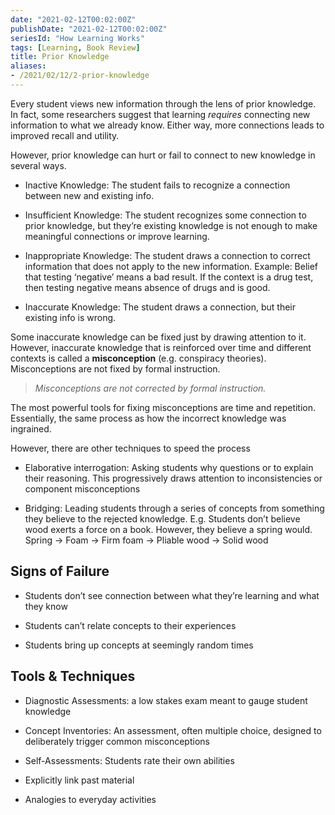 ```yaml
---
date: "2021-02-12T00:02:00Z"
publishDate: "2021-02-12T00:02:00Z"
seriesId: "How Learning Works"
tags: [Learning, Book Review]
title: Prior Knowledge
aliases:
- /2021/02/12/2-prior-knowledge
---
```


Every student views new information through the lens of prior knowledge. In fact, some researchers suggest that learning *requires* connecting new information to what we already know. Either way, more connections leads to improved recall and utility.
<!--more-->

However, prior knowledge can hurt or fail to connect to new knowledge in several ways.

  - Inactive Knowledge: The student fails to recognize a connection between new and existing info.

  - Insufficient Knowledge: The student recognizes some connection to prior knowledge, but they’re existing knowledge is not enough to make meaningful connections or improve learning.

  - Inappropriate Knowledge: The student draws a connection to correct information that does not apply to the new information. Example: Belief that testing ‘negative’ means a bad result. If the context is a drug test, then testing negative means absence of drugs and is good.

  - Inaccurate Knowledge: The student draws a connection, but their existing info is wrong.

Some inaccurate knowledge can be fixed just by drawing attention to it. However, inaccurate knowledge that is reinforced over time and different contexts is called a **misconception** (e.g. conspiracy theories). Misconceptions are not fixed by formal instruction.

> *Misconceptions are not corrected by formal instruction.*

The most powerful tools for fixing misconceptions are time and repetition. Essentially, the same process as how the incorrect knowledge was ingrained.

However, there are other techniques to speed the process

  - Elaborative interrogation: Asking students why questions or to explain their reasoning. This progressively draws attention to inconsistencies or component misconceptions

  - Bridging: Leading students through a series of concepts from something they believe to the rejected knowledge. E.g. Students don’t believe wood exerts a force on a book. However, they believe a spring would. Spring -\> Foam -\> Firm foam -\> Pliable wood -\> Solid wood

## Signs of Failure

  - Students don’t see connection between what they’re learning and what they know

  - Students can’t relate concepts to their experiences

  - Students bring up concepts at seemingly random times

## Tools & Techniques 

  - Diagnostic Assessments: a low stakes exam meant to gauge student knowledge

  - Concept Inventories: An assessment, often multiple choice, designed to deliberately trigger common misconceptions

  - Self-Assessments: Students rate their own abilities

  - Explicitly link past material

  - Analogies to everyday activities
